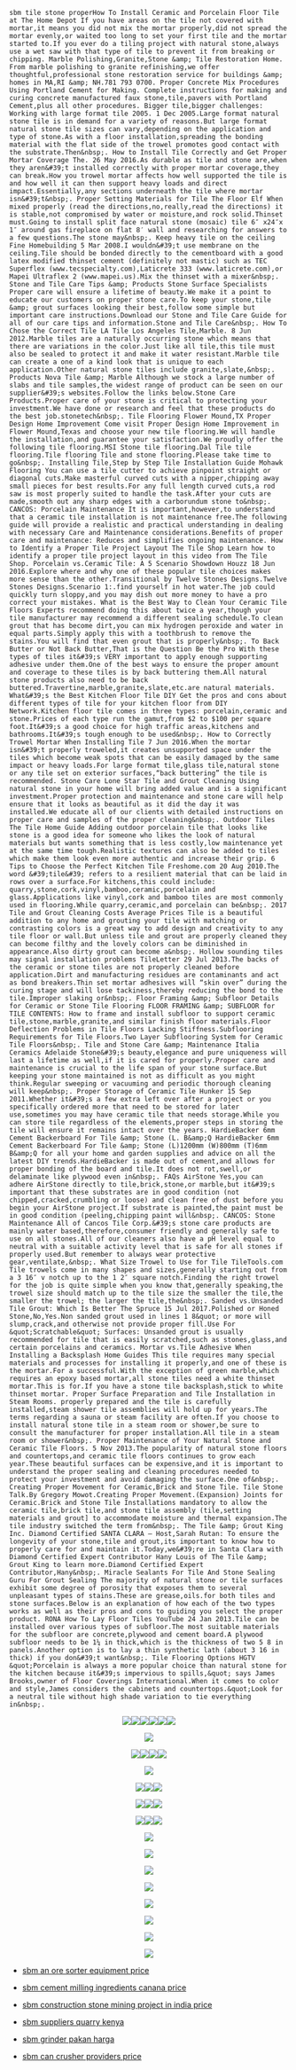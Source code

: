 
```
sbm tile stone properHow To Install Ceramic and Porcelain Floor Tile at The Home Depot If you have areas on the tile not covered with mortar,it means you did not mix the mortar properly,did not spread the mortar evenly,or waited too long to set your first tile and the mortar started to.If you ever do a tiling project with natural stone,always use a wet saw with that type of tile to prevent it from breaking or chipping. Marble Polishing,Granite,Stone &amp; Tile Restoration Home. From marble polishing to granite refinishing,we offer thoughtful,professional stone restoration service for buildings &amp; homes in MA,RI &amp; NH.781 793 0700. Proper Concrete Mix Procedures Using Portland Cement for Making. Complete instructions for making and curing concrete manufactured faux stone,tile,pavers with Portland Cement,plus all other procedures. Bigger tile,bigger challenges: Working with large format tile 2005. 1 Dec 2005.Large format natural stone tile is in demand for a variety of reasons.But large format natural stone tile sizes can vary,depending on the application and type of stone.As with a floor installation,spreading the bonding material with the flat side of the trowel promotes good contact with the substrate.Then&nbsp;. How to Install Tile Correctly and Get Proper Mortar Coverage The. 26 May 2016.As durable as tile and stone are,when they aren&#39;t installed correctly with proper mortar coverage,they can break.How you trowel mortar affects how well supported the tile is and how well it can then support heavy loads and direct impact.Essentially,any sections underneath the tile where mortar isn&#39;t&nbsp;. Proper Setting Materials for Tile The Floor Elf When mixed properly (read the directions,no,really,read the directions) it is stable,not compromised by water or moisture,and rock solid.Thinset must.Going to install split face natural stone (mosaic) tile 6″ x24″x 1″ around gas fireplace on flat 8′ wall and researching for answers to a few questions.The stone may&nbsp;. Keep heavy tile on the ceiling Fine Homebuilding 5 Mar 2008.I wouldn&#39;t use membrane on the ceiling.Tile should be bonded directly to the cementboard with a good latex modified thinset cement (definitely not mastic) such as TEC Superflex (www.tecspecialty.com),Laticrete 333 (www.laticrete.com),or Mapei Ultraflex 2 (www.mapei.us).Mix the thinset with a mixer&nbsp;. Stone and Tile Care Tips &amp; Products Stone Surface Specialists Proper care will ensure a lifetime of beauty.We make it a point to educate our customers on proper stone care.To keep your stone,tile &amp; grout surfaces looking their best,follow some simple but important care instructions.Download our Stone and Tile Care Guide for all of our care tips and information.Stone and Tile Care&nbsp;. How To Chose the Correct Tile LA Tile Los Angeles Tile,Marble. 8 Jun 2012.Marble tiles are a naturally occurring stone which means that there are variations in the color.Just like all tile,this tile must also be sealed to protect it and make it water resistant.Marble tile can create a one of a kind look that is unique to each application.Other natural stone tiles include granite,slate,&nbsp;. Products Nova Tile &amp; Marble Although we stock a large number of slabs and tile samples,the widest range of product can be seen on our supplier&#39;s websites.Follow the links below.Stone Care Products.Proper care of your stone is critical to protecting your investment.We have done or research and feel that these products do the best job.stonetech&nbsp;. Tile Flooring Flower Mound,TX Proper Design Home Improvement Come visit Proper Design Home Improvement in Flower Mound,Texas and choose your new tile flooring.We will handle the installation,and guarantee your satisfaction.We proudly offer the following tile flooring.MSI Stone tile flooring.Dal Tile tile flooring.Tile flooring Tile and stone flooring.Please take time to go&nbsp;. Installing Tile,Step by Step Tile Installation Guide Mohawk Flooring You can use a tile cutter to achieve pinpoint straight or diagonal cuts.Make masterful curved cuts with a nipper,chipping away small pieces for best results.For any full length curved cuts,a rod saw is most properly suited to handle the task.After your cuts are made,smooth out any sharp edges with a carborundum stone to&nbsp;. CANCOS: Porcelain Maintenance It is important,however,to understand that a ceramic tile installation is not maintenance free.The following guide will provide a realistic and practical understanding in dealing with necessary Care and Maintenance considerations.Benefits of proper care and maintenance: Reduces and simplifies ongoing maintenance. How to Identify a Proper Tile Project Layout The Tile Shop Learn how to identify a proper tile project layout in this video from The Tile Shop. Porcelain vs.Ceramic Tile: A 5 Scenario Showdown Houzz 18 Jun 2016.Explore where and why one of these popular tile choices makes more sense than the other.Transitional by Twelve Stones Designs.Twelve Stones Designs.Scenario 1:.find yourself in hot water.The job could quickly turn sloppy,and you may dish out more money to have a pro correct your mistakes. What is the Best Way to Clean Your Ceramic Tile Floors Experts recommend doing this about twice a year,though your tile manufacturer may recommend a different sealing schedule.To clean grout that has become dirt,you can mix hydrogen peroxide and water in equal parts.Simply apply this with a toothbrush to remove the stains.You will find that even grout that is properly&nbsp;. To Back Butter or Not Back Butter,That is the Question Be the Pro With these types of tiles it&#39;s VERY important to apply enough supporting adhesive under them.One of the best ways to ensure the proper amount and coverage to these tiles is by back buttering them.All natural stone products also need to be back buttered.Travertine,marble,granite,slate,etc.are natural materials. What&#39;s the Best Kitchen Floor Tile DIY Get the pros and cons about different types of tile for your kitchen floor from DIY Network.Kitchen floor tile comes in three types: porcelain,ceramic and stone.Prices of each type run the gamut,from $2 to $100 per square foot.It&#39;s a good choice for high traffic areas,kitchens and bathrooms.It&#39;s tough enough to be used&nbsp;. How to Correctly Trowel Mortar When Installing Tile 7 Jun 2016.When the mortar isn&#39;t properly troweled,it creates unsupported space under the tiles which become weak spots that can be easily damaged by the same impact or heavy loads.For large format tile,glass tile,natural stone or any tile set on exterior surfaces,“back buttering” the tile is recommended. Stone Care Lone Star Tile and Grout Cleaning Using natural stone in your home will bring added value and is a significant investment.Proper protection and maintenance and stone care will help ensure that it looks as beautiful as it did the day it was installed.We educate all of our clients with detailed instructions on proper care and samples of the proper cleaning&nbsp;. Outdoor Tiles The Tile Home Guide Adding outdoor porcelain tile that looks like stone is a good idea for someone who likes the look of natural materials but wants something that is less costly,low maintenance yet at the same time tough.Realistic textures can also be added to tiles which make them look even more authentic and increase their grip. 6 Tips to Choose the Perfect Kitchen Tile Freshome.com 20 Aug 2010.The word &#39;tile&#39; refers to a resilient material that can be laid in rows over a surface.For kitchens,this could include: quarry,stone,cork,vinyl,bamboo,ceramic,porcelain and glass.Applications like vinyl,cork and bamboo tiles are most commonly used in flooring.While quarry,ceramic,and porcelain can be&nbsp;. 2017 Tile and Grout Cleaning Costs Average Prices Tile is a beautiful addition to any home and grouting your tile with matching or contrasting colors is a great way to add design and creativity to any tile floor or wall.But unless tile and grout are properly cleaned they can become filthy and the lovely colors can be diminished in appearance.Also dirty grout can become a&nbsp;. Hollow sounding tiles may signal installation problems TileLetter 29 Jul 2013.The backs of the ceramic or stone tiles are not properly cleaned before application.Dirt and manufacturing residues are contaminants and act as bond breakers.Thin set mortar adhesives will “skin over” during the curing stage and will lose tackiness,thereby reducing the bond to the tile.Improper slaking or&nbsp;. Floor Framing &amp; Subfloor Details for Ceramic or Stone Tile Flooring FLOOR FRAMING &amp; SUBFLOOR for TILE CONTENTS: How to frame and install subfloor to support ceramic tile,stone,marble,granite,and similar finish floor materials.Floor Deflection Problems in Tile Floors Lacking Stiffness.Subflooring Requirements for Tile Floors.Two Layer Subflooring System for Ceramic Tile Floors&nbsp;. Tile and Stone Care &amp; Maintenance Italia Ceramics Adelaide Stone&#39;s beauty,elegance and pure uniqueness will last a lifetime as well,if it is cared for properly.Proper care and maintenance is crucial to the life span of your stone surface.But keeping your stone maintained is not as difficult as you might think.Regular sweeping or vacuuming and periodic thorough cleaning will keep&nbsp;. Proper Storage of Ceramic Tile Hunker 15 Sep 2011.Whether it&#39;s a few extra left over after a project or you specifically ordered more that need to be stored for later use,sometimes you may have ceramic tile that needs storage.While you can store tile regardless of the elements,proper steps in storing the tile will ensure it remains intact over the years. HardieBacker 6mm Cement Backerboard For Tile &amp; Stone (L. B&amp;Q HardieBacker 6mm Cement Backerboard For Tile &amp; Stone (L)1200mm (W)800mm (T)6mm B&amp;Q for all your home and garden supplies and advice on all the latest DIY trends.HardieBacker is made out of cement,and allows for proper bonding of the board and tile.It does not rot,swell,or delaminate like plywood even in&nbsp;. FAQs AirStone Yes,you can adhere AirStone directly to tile,brick,stone,or marble,but it&#39;s important that these substrates are in good condition (not chipped,cracked,crumbling or loose) and clean free of dust before you begin your AirStone project.If substrate is painted,the paint must be in good condition (peeling,chipping paint will&nbsp;. CANCOS: Stone Maintenance All of Cancos Tile Corp.&#39;s stone care products are mainly water based,therefore,consumer friendly and generally safe to use on all stones.All of our cleaners also have a pH level equal to neutral with a suitable activity level that is safe for all stones if properly used.But remember to always wear protective gear,ventilate,&nbsp;. What Size Trowel to Use for Tile TileTools.com Tile trowels come in many shapes and sizes,generally starting out from a 3 16″ v notch up to the 1 2″ square notch.Finding the right trowel for the job is quite simple when you know that,generally speaking,the trowel size should match up to the tile size the smaller the tile,the smaller the trowel; the larger the tile,the&nbsp;. Sanded vs.Unsanded Tile Grout: Which Is Better The Spruce 15 Jul 2017.Polished or Honed Stone,No,Yes.Non sanded grout used in lines 1 8&quot; or more will slump,crack,and otherwise not provide proper fill.Use For &quot;Scratchable&quot; Surfaces: Unsanded grout is usually recommended for tile that is easily scratched,such as stones,glass,and certain porcelains and ceramics. Mortar vs.Tile Adhesive When Installing a Backsplash Home Guides This tile requires many special materials and processes for installing it properly,and one of these is the mortar.For a successful.With the exception of green marble,which requires an epoxy based mortar,all stone tiles need a white thinset mortar.This is for.If you have a stone tile backsplash,stick to white thinset mortar. Proper Surface Preparation and Tile Installation in Steam Rooms. properly prepared and the tile is carefully installed,steam shower tile assemblies will hold up for years.The terms regarding a sauna or steam facility are often.If you choose to install natural stone tile in a steam room or shower,be sure to consult the manufacturer for proper installation.All tile in a steam room or shower&nbsp;. Proper Maintenance of Your Natural Stone and Ceramic Tile Floors. 5 Nov 2013.The popularity of natural stone floors and countertops,and ceramic tile floors continues to grow each year.These beautiful surfaces can be expensive,and it is important to understand the proper sealing and cleaning procedures needed to protect your investment and avoid damaging the surface.One of&nbsp;. Creating Proper Movement for Ceramic,Brick and Stone Tile. Tile Stone Talk.By Gregory Mowot.Creating Proper Movement.(Expansion) Joints for Ceramic.Brick and Stone Tile Installations mandatory to allow the ceramic tile,brick tile,and stone tile assembly (tile,setting materials and grout] to accommodate moisture and thermal expansion.The tile industry switched the term from&nbsp;. The Tile &amp; Grout King Inc. Diamond Certified SANTA CLARA — Host,Sarah Rutan: To ensure the longevity of your stone,tile and grout,its important to know how to properly care for and maintain it.Today,we&#39;re in Santa Clara with Diamond Certified Expert Contributor Hany Louis of The Tile &amp; Grout King to learn more.Diamond Certified Expert Contributor,Hany&nbsp;. Miracle Sealants For Tile And Stone Sealing Guru For Grout Sealing The majority of natural stone or tile surfaces exhibit some degree of porosity that exposes them to several unpleasant types of stains.These are grease,oils.for both tiles and stone surfaces.Below is an explanation of how each of the two types works as well as their pros and cons to guiding you select the proper product. RONA How To Lay Floor Tiles YouTube 24 Jan 2013.Tile can be installed over various types of subfloor.The most suitable materials for the subfloor are concrete,plywood and cement board.A plywood subfloor needs to be 1¼ in thick,which is the thickness of two 5 8 in panels.Another option is to lay a thin synthetic lath (about 3 16 in thick) if you don&#39;t want&nbsp;. Tile Flooring Options HGTV &quot;Porcelain is always a more popular choice than natural stone for the kitchen because it&#39;s impervious to spills,&quot; says James Brooks,owner of Floor Coverings International.When it comes to color and style,James considers the cabinets and countertops.&quot;Look for a neutral tile without high shade variation to tie everything in&nbsp;. 
```

<div align="center">
  
<a rel="nofollow" href="https://m.shibang-china.com?f=github&k=sbm+tile+stone+proper"><img src="https://static.shibang-china.com/en/l.png"></a><img src="https://static.shibang-china.com/en/hw.png"><a rel="nofollow" href="https://m.shibang-china.com/product/?f=github&k=sbm+tile+stone+proper"><img src="https://static.shibang-china.com/en/p.png"></a><a rel="nofollow" href="https://m.shibang-china.com/cases/?f=github&k=sbm+tile+stone+proper"><img src="https://static.shibang-china.com/en/c.png"></a><a rel="nofollow" href="https://m.shibang-china.com/news/?f=github&k=sbm+tile+stone+proper"><img src="https://static.shibang-china.com/en/n.png"></a><a rel="nofollow" href="https://m.shibang-china.com?f=github&k=sbm+tile+stone+proper"><img src="https://static.shibang-china.com/en/m.png"></a>

<a rel="nofollow" href="https://m.shibang-china.com/product/?f=github&k=sbm+tile+stone+proper"><img src="https://static.shibang-china.com/en/b.jpg"></a>
  
<a rel="nofollow" href="https://m.shibang-china.com/solution-aggregate.html?f=github&k=sbm+tile+stone+proper"><img src="https://static.shibang-china.com/en/a.jpg"></a><a rel="nofollow" href="https://m.shibang-china.com/solution-mine.html?f=github&k=sbm+tile+stone+proper"><img src="https://static.shibang-china.com/en/m.jpg"></a><a rel="nofollow" href="https://m.shibang-china.com/solution-mill.html?f=github&k=sbm+tile+stone+proper"><img src="https://static.shibang-china.com/en/g.jpg"></a><a rel="nofollow" href="https://m.shibang-china.com/solution-epc.html?f=github&k=sbm+tile+stone+proper"><img src="https://static.shibang-china.com/en/e.jpg"></a>

<a rel="nofollow" href="https://m.shibang-china.com/product/?f=github&k=sbm+tile+stone+proper"><img src="https://static.shibang-china.com/en/a-p.png"></a>

<a rel="nofollow" href="https://m.shibang-china.com/product/crusher/c6x.html?f=github&k=sbm+tile+stone+proper"><img src="https://static.shibang-china.com/en/j.jpg"></a><a rel="nofollow" href="https://m.shibang-china.com/product/crusher/ci5x.html?f=github&k=sbm+tile+stone+proper"><img src="https://static.shibang-china.com/en/i.jpg"></a><a rel="nofollow" href="https://m.shibang-china.com/product/crusher/hst.html?f=github&k=sbm+tile+stone+proper"><img src="https://static.shibang-china.com/en/c.jpg"></a>

<a rel="nofollow" href="https://m.shibang-china.com/product/mill/mtw.html?f=github&k=sbm+tile+stone+proper"><img src="https://static.shibang-china.com/en/mtw.jpg"></a><a rel="nofollow" href="https://m.shibang-china.com/product/mill/scm.html?f=github&k=sbm+tile+stone+proper"><img src="https://static.shibang-china.com/en/scm.jpg"></a><a rel="nofollow" href="https://m.shibang-china.com/product/mill/lm.html?f=github&k=sbm+tile+stone+proper"><img src="https://static.shibang-china.com/en/lm.jpg"></a>

<a rel="nofollow" href="https://m.shibang-china.com/product/sand/vsi6x.html?f=github&k=sbm+tile+stone+proper"><img src="https://static.shibang-china.com/en/6x.jpg"></a><a rel="nofollow" href="https://m.shibang-china.com/product/sand/vu.html?f=github&k=sbm+tile+stone+proper"><img src="https://static.shibang-china.com/en/vu.jpg"></a><a rel="nofollow" href="https://m.shibang-china.com/product/mobile/klun.html?f=github&k=sbm+tile+stone+proper"><img src="https://static.shibang-china.com/en/k.jpg"></a>

<a rel="nofollow" href="https://m.shibang-china.com/cases/?f=github&k=sbm+tile+stone+proper"><img src="https://static.shibang-china.com/en/case.png"></a>

<a rel="nofollow" href="https://m.shibang-china.com/cases/aggregate/202.html?f=github&k=sbm+tile+stone+proper"><img src="https://static.shibang-china.com/en/c-1.jpg"></a>

<a rel="nofollow" href="https://m.shibang-china.com/cases/aggregate/203.html?f=github&k=sbm+tile+stone+proper"><img src="https://static.shibang-china.com/en/c-2.jpg"></a>

<a rel="nofollow" href="https://m.shibang-china.com/cases/mill/123.html?f=github&k=sbm+tile+stone+proper"><img src="https://static.shibang-china.com/en/c-3.jpg"></a>

<a rel="nofollow" href="https://m.shibang-china.com/contact_us.html?f=github&k=sbm+tile+stone+proper"><img src="https://static.shibang-china.com/en/contact.png"></a>

<a rel="nofollow" href="https://swt.shibang-china.com/?f=github&k=sbm+tile+stone+proper"><img src="https://static.shibang-china.com/en/chat.png"></a>

<a rel="nofollow" href="https://whatsapp.shibangsoft.com/WhatsApp.php?f=github&k=sbm+tile+stone+proper"><img src="https://static.shibang-china.com/en/whatsapp.png"></a>

<a rel="nofollow" href="https://m.shibang-china.com/?f=github&k=sbm+tile+stone+proper"><img src="https://static.shibang-china.com/en/website.png"></a>

</div>


* [sbm an ore sorter equipment price](sbm%20an%20ore%20sorter%20equipment%20price.md)

* [sbm cement milling ingredients canana price](sbm%20cement%20milling%20ingredients%20canana%20price.md)

* [sbm construction stone mining project in india price](sbm%20construction%20stone%20mining%20project%20in%20india%20price.md)

* [sbm suppliers quarry kenya](sbm%20suppliers%20quarry%20kenya.md)

* [sbm grinder pakan harga](sbm%20grinder%20pakan%20harga.md)

* [sbm can crusher providers price](sbm%20can%20crusher%20providers%20price.md)